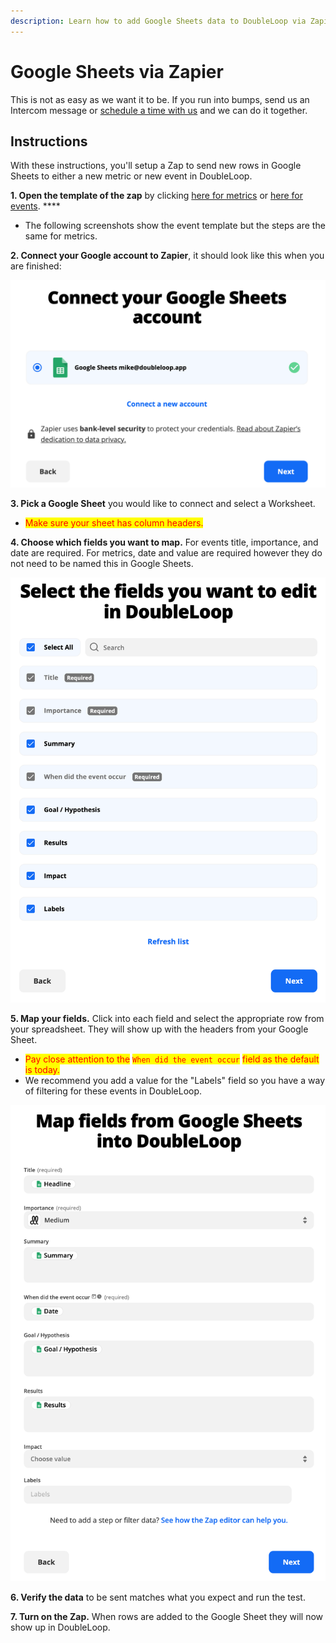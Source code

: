 ```yaml
---
description: Learn how to add Google Sheets data to DoubleLoop via Zapier
---
```


# Google Sheets via Zapier

This is not as easy as we want it to be. If you run into bumps, send us an Intercom message or [schedule a time with us](https://calendly.com/doubleloop/metric-service) and we can do it together.&#x20;

## Instructions

With these instructions, you'll setup a Zap to send new rows in Google Sheets to either a new metric or new event in DoubleLoop.

**1. Open the template of the zap** by clicking [here for metrics](https://zapier.com/webintent/create-zap?referrer=member-home-make-a-zap\&create=true\&entry-point-location=dashboard\&entry-point-method=make\_a\_zap\_module\&template\_\_0\_\_selected\_api=GoogleSheetsV2API\&template\_\_0\_\_type\_of=read\&template\_\_0\_\_action=new\_row\_notify\_hook\&template\_\_1\_\_selected\_api=DoubleLoopCLIAPI@1.1.0\&template\_\_1\_\_type\_of=write\&template\_\_1\_\_action=add\_analytic\&template\_\_0\_\_title=Add%20analytic%20in%20DoubleLoop%20when%20new%20spreadsheet%20row%20in%20Google%20Sheets) or [here for events](https://zapier.com/webintent/create-zap?referrer=member-home-make-a-zap\&create=true\&entry-point-location=dashboard\&entry-point-method=make\_a\_zap\_module\&template\_\_0\_\_selected\_api=GoogleSheetsV2API\&template\_\_0\_\_type\_of=read\&template\_\_0\_\_action=new\_row\_notify\_hook\&template\_\_1\_\_selected\_api=DoubleLoopCLIAPI@1.1.0\&template\_\_1\_\_type\_of=write\&template\_\_1\_\_action=add\_entity\&template\_\_0\_\_title=Add%20event%20in%20DoubleLoop%20when%20new%20spreadsheet%20row%20in%20Google%20Sheets). ****&#x20;

* The following screenshots show the event template but the steps are the same for metrics.

**2. Connect your Google account to Zapier**, it should look like this when you are finished:

![](<../.gitbook/assets/Screen Shot 2022-01-31 at 4.39.08 PM.png>)

**3. Pick a Google Sheet** you would like to connect and select a Worksheet.&#x20;

* <mark style="color:red;">Make sure your sheet has column headers.</mark>

**4. Choose which fields you want to map.** For events title, importance, and date are required. For metrics, date and value are required however they do not need to be named this in Google Sheets.

![Event example](<../.gitbook/assets/Screen Shot 2022-01-31 at 4.46.17 PM.png>)

**5. Map your fields.** Click into each field and select the appropriate row from your spreadsheet. They will show up with the headers from your Google Sheet.

* <mark style="color:red;">Pay close attention to the</mark> <mark style="color:red;"></mark><mark style="color:red;">`When did the event occur`</mark> <mark style="color:red;"></mark><mark style="color:red;">field as the default is today.</mark>
* We recommend you add a value for the "Labels" field so you have a way of filtering for these events in DoubleLoop.

![Event fields mapped to Google Sheets Columns](<../.gitbook/assets/Screen Shot 2022-01-31 at 4.48.42 PM.png>)

**6. Verify the data** to be sent matches what you expect and run the test.

**7. Turn on the Zap.** When rows are added to the Google Sheet they will now show up in DoubleLoop.
